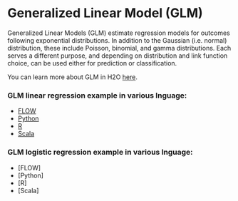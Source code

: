 # Generalized Linear Model  (GLM)  # 

Generalized Linear Models (GLM) estimate regression models for outcomes following exponential distributions. In addition to the Gaussian (i.e. normal) distribution, these include Poisson, binomial, and gamma distributions. Each serves a different purpose, and depending on distribution and link function choice, can be used either for prediction or classification.

You can learn more about GLM in H2O [here](http://docs.h2o.ai/h2o/latest-stable/h2o-docs/data-science/glm.html).

### GLM linear regression example in various lnguage: ### 

- [FLOW](https://github.com/Avkash/mldl/blob/master/orgs/h2o/guide/algo/h2o_algo_glm_flow.md)
- [Python](https://github.com/Avkash/mldl/blob/master/orgs/h2o/guide/algo/h2o_algo_glm_python.md)
- [R](https://github.com/Avkash/mldl/blob/master/orgs/h2o/guide/algo/h2o_algo_glm_r.md)
- [Scala](https://github.com/Avkash/mldl/blob/master/orgs/h2o/guide/algo/h2o_algo_glm_scala.md)


### GLM logistic regression example in various lnguage: ### 

- [FLOW]
- [Python]
- [R]
- [Scala]

